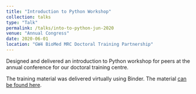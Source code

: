 ```yaml
---
title: "Introduction to Python Workshop"
collection: talks
type: "Talk"
permalink: /talks/into-to-python-jun-2020
venue: "Annual Congress"
date: 2020-06-01
location: "GW4 BioMed MRC Doctoral Training Partnership"
---
```


Designed and delivered an introduction to Python workshop for peers at the annual conference for our doctoral training centre. 


The training material was delivered virtually using Binder. The material [can be found here](https://github.com/ninadicara/intro-to-python). 
